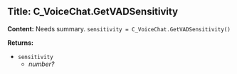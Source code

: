 ## Title: C_VoiceChat.GetVADSensitivity

**Content:**
Needs summary.
`sensitivity = C_VoiceChat.GetVADSensitivity()`

**Returns:**
- `sensitivity`
  - *number?*